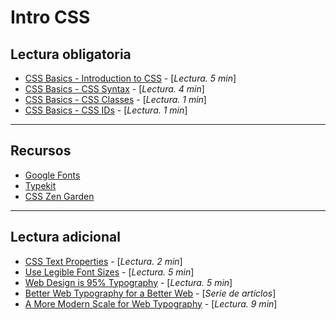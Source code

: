 # Intro CSS

## Lectura obligatoria

- [CSS Basics - Introduction to CSS](http://www.cssbasics.com/introduction-to-css/) - [_Lectura. 5 min_]
- [CSS Basics - CSS Syntax](http://www.cssbasics.com/css-syntax/) - [_Lectura. 4 min_]
- [CSS Basics - CSS Classes](http://www.cssbasics.com/css-classes/) - [_Lectura. 1 min_]
- [CSS Basics - CSS IDs](http://www.cssbasics.com/css-ids/) - [_Lectura. 1 min_]

---

## Recursos

- [Google Fonts](https://fonts.google.com/)
- [Typekit](https://typekit.com/)
- [CSS Zen Garden](http://www.csszengarden.com/)

---

## Lectura adicional

- [CSS Text Properties](http://www.cssbasics.com/css-text-properties/) - [_Lectura. 2 min_]
- [Use Legible Font Sizes](https://developers.google.com/speed/docs/insights/UseLegibleFontSizes) - [_Lectura. 5 min_]
- [Web Design is 95% Typography](https://ia.net/topics/the-web-is-all-about-typography-period/) - [_Lectura. 5 min_]
- [Better Web Typography for a Better Web](https://betterwebtype.com/) - [_Serie de artíclos_]
- [A More Modern Scale for Web Typography](http://typecast.com/blog/a-more-modern-scale-for-web-typography) - [_Lectura. 9 min_]
